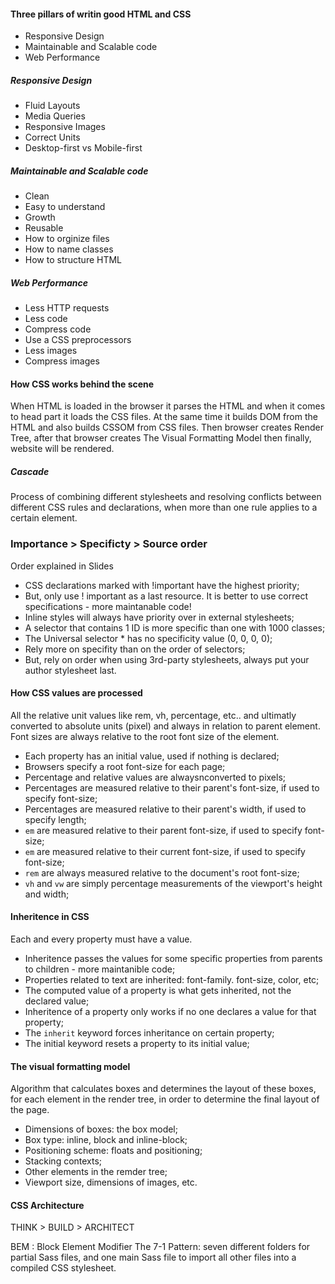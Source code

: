
#### Three pillars of writin good HTML and CSS
 * Responsive Design
 * Maintainable and Scalable code
 * Web Performance

 ##### Responsive Design
* Fluid Layouts
* Media Queries
* Responsive Images
* Correct Units
* Desktop-first vs Mobile-first

##### Maintainable and Scalable code
* Clean
* Easy to understand 
* Growth
* Reusable
* How to orginize files
* How to name classes 
* How to structure HTML

##### Web Performance

* Less HTTP requests
* Less code
* Compress code
* Use a CSS preprocessors
* Less images
* Compress images

#### How CSS works behind the scene

When HTML is loaded in the browser it parses the HTML and when it comes to head part it loads the CSS files. At the same time it builds DOM from the HTML and also builds CSSOM from CSS files. Then browser creates Render Tree, after that browser creates The Visual Formatting Model then finally, website will be rendered.

##### Cascade
Process of combining different stylesheets and resolving conflicts between different CSS rules and declarations, when more than one rule applies to a certain element.
### Importance > Specificty > Source order
Order explained in Slides

* CSS declarations marked with !important have the highest priority;
* But, only use ! important as a last resource. It is better to use correct specifications - more maintanable code!
* Inline styles will always have priority over in external stylesheets;
* A selector that contains 1 ID is more specific than one with 1000 classes;
* The Universal selector * has no specificity value (0, 0, 0, 0);
* Rely more on specifity than on the order of selectors;
* But, rely on order when using 3rd-party stylesheets, always put your author stylesheet last.

#### How CSS values are processed

All the relative unit values like rem, vh, percentage, etc.. and ultimatly converted to absolute units (pixel) and always in relation to parent element. Font sizes are always relative to the root font size of the element.

* Each property has an initial value, used if nothing is declared;
* Browsers specify a root font-size for each page;
* Percentage and relative values are alwaysnconverted to pixels;
* Percentages are measured relative to their parent's font-size, if used to specify font-size;
* Percentages are measured relative to their parent's width, if used to specify length;
* ` em ` are measured relative to their parent font-size, if used to specify font-size;
* ` em ` are measured relative to their current font-size, if used to specify font-size;
* ` rem ` are always measured relative to the document's root font-size;
* ` vh ` and ` vw ` are simply percentage measurements of the viewport's height and width;


#### Inheritence in CSS

Each and every property must have a value.

* Inheritence passes the values for some specific properties from parents to children - more maintanible code;
* Properties related to text are inherited: font-family. font-size, color, etc;
* The computed value of a property is what gets inherited, not the declared value;
* Inheritence of a property only works if no one declares a value for that property;
* The `inherit` keyword forces inheritance on certain property;
* The initial keyword resets a property to its initial value;

#### The visual formatting model

Algorithm that calculates boxes and determines the layout of these boxes, for each element in the render tree, in order to determine the final layout of the page.

* Dimensions of boxes: the box model;
* Box type: inline, block and inline-block;
* Positioning scheme: floats and positioning;
* Stacking contexts;
* Other elements in the remder tree;
* Viewport size, dimensions of images, etc.

#### CSS Architecture

THINK > BUILD > ARCHITECT

BEM : Block Element Modifier
The 7-1 Pattern: seven different folders for partial Sass files, and one main Sass file to import all other files into a compiled CSS stylesheet.